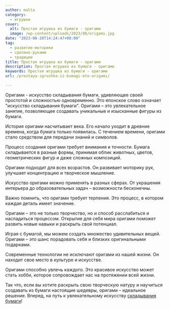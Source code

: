 ```yaml
---
author: malta
category:
  - игрушки
cover:
  alt: Простая игрушка из бумаги - оригами
  image: /wp-content/uploads/2023/08/origami.jpg
date: "2023-08-20T14:24:47+00:00"
tag:
  - развитие-моторики
  - сделано-руками
  - традиции
title: Простая игрушка из бумаги - оригами
description: Простая игрушка из бумаги - оригами
keywords: Простая игрушка из бумаги - оригами
url: /prostaya-igrushka-iz-bumagi-eto-origami/

---
```

Оригами \- искусство складывания бумаги, удивляющее своей простотой и сложностью одновременно. Это японское слово означает "искусство складывания бумаги". Оригами – это увлекательное занятие, позволяющее создавать уникальные и изысканные фигуры из бумаги.

История оригами насчитывает века. Его начало уходит в древние времена, когда бумага только появилась. С течением времени, оригами стало средством для передачи знаний и символов.

Процесс создания оригами требует внимания и точности. Бумага складывается в разные формы, принимая облик животных, цветов, геометрических фигур и даже сложных композиций.

Оригами подходит для всех возрастов. Он развивает моторику рук, улучшает концентрацию и творческое мышление.

Искусство оригами можно применять в разных сферах. От украшения интерьера до образовательных задач – возможности бесконечны.

Важно помнить, что оригами требует терпения. Это процесс, в котором каждая деталь имеет значение.

Оригами – это не только творчество, но и способ расслабиться и насладиться процессом. Открытие для себя мира оригами поможет развить новые навыки и раскрыть свой потенциал.

Играя с бумагой, мы можем создать множество удивительных вещей. Оригами – это шанс порадовать себя и близких оригинальными подарками.

Современные технологии не исключают оригами из нашей жизни. Он находит свое место в культуре и искусстве.

Оригами способно увлечь каждого. Это красивое искусство может стать хобби, которое сопровождает нас на протяжении всей жизни.

Так что, если вы хотите раскрыть свою творческую натуру и научиться создавать из бумаги настоящие шедевры, оригами – идеальное решение. Вперед, на путь к увлекательному искусству [складывания бумаги](https://www.marbum.ru/)!

